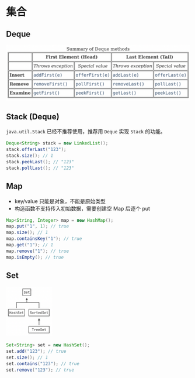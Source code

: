 # 集合

## Deque

![](./assets/deque.png)

## Stack (Deque)

`java.util.Stack` 已经不推荐使用，推荐用 `Deque` 实现 `Stack` 的功能。

```java
Deque<String> stack = new LinkedList();
stack.offerLast("123");
stack.size(); // 1
stack.peekLast(); // "123"
stack.pollLast(); // "123"
```

## Map

- key/value 只能是对象，不能是原始类型
- 构造函数不支持传入初始数据，需要创建空 Map 后逐个 put

```java
Map<String, Integer> map = new HashMap();
map.put("1", 1); // true
map.size(); // 1
map.containsKey("1"); // true
map.get("1"); // 1
map.remove("1"); // true
map.isEmpty(); // true
```

## Set

<img src="./assets/set.png" style="width: 25%">

```java
Set<String> set = new HashSet();
set.add("123"); // true
set.size(); // 1
set.contains("123"); // true
set.remove("123"); // true
```
